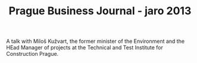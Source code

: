﻿---
title: "Prague Business Journal - jaro 2013"
details: Rozhovor pro Prague Business Journal na téma stavebních a demoličních odpadů.
year: 2013
attachments: assets/uploads/european-watterways.pdf
tag: actualities
---

A talk with Miloš Kužvart, the former minister of the Environment and the HEad Manager of projects at the Technical and Test Institute for Construction Prague.